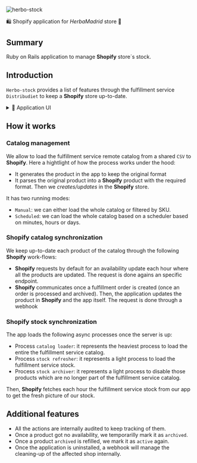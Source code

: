 #

![herbo-stock](https://user-images.githubusercontent.com/6224703/173449457-35e9032b-29f8-40bf-b748-8b9488cd08cb.png)

🛍 Shopify application for *HerbaMadrid* store 🌿

## Summary

Ruby on Rails application to manage **Shopify** store´s stock.

## Introduction

`Herbo-stock` provides a list of features through the fulfillment service `Distribudiet` to keep a **Shopify** store up-to-date.

<details>
  <summary>📸 Application UI </summary>
  <img src="https://user-images.githubusercontent.com/6224703/190868290-719d0efa-4831-4c16-a83f-ec40eec3843b.png"/>
</details>

## How it works

### Catalog management

We allow to load the fulfillment service remote catalog from a shared `CSV` to **Shopify**. Here a hightlight of how the process works under the hood:

* It generates the product in the app to keep the original format
* It parses the original product into a **Shopify** product with the required format. Then we  *creates/updates* in the **Shopify** store.

It has two running modes:

* `Manual`: we can either load the whole catalog or filtered by SKU.
* `Scheduled`: we can load the whole catalog based on a scheduler based on minutes, hours or days.

### Shopify catalog synchronization

We keep up-to-date each product of the catalog through the following **Shopify** work-flows:

* **Shopify** requests by default for an availability update each hour where all the products are updated. The request is done agains an specific endpoint.
* **Shopify** communicates once a fulfillment order is created (once an order is processed and archived). Then, the application updates the product in **Shopify** and the app itself. The request is done through a webhook

### Shopify stock synchronization

The app loads the following async processes once the server is up:

* Process `catalog loader`: it represents the heaviest process to load the entire the fulfillment service catalog.
* Process `stock refresher`: it represents a light process to load the fulfillment service stock.
* Process `stock archiver`: it represents a light process to disable those products which are no longer part of the fulfillment service catalog.

Then, **Shopify** fetches each hour the fulfillment service stock from our app to get the fresh picture of our stock.

## Additional features

* All the actions are internally audited to keep tracking of them.
* Once a product got no availability, we temporarilly mark it as `archived`.
* Once a product `archived` is refilled, we mark it as `active` again.
* Once the application is uninstalled, a webhook will manage the cleaning-up of the affected shop internally.
